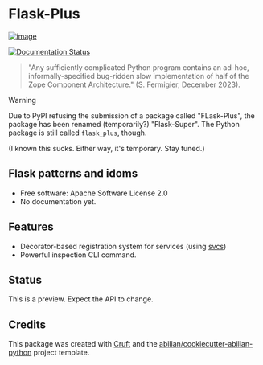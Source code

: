 # Flask-Plus

[![image](https://img.shields.io/pypi/v/flask_plus.svg)](https://pypi.python.org/pypi/flask_plus)

[![Documentation Status](https://readthedocs.org/projects/flask-plus/badge/?version=latest)](https://flask-plus.readthedocs.io/en/latest/?version=latest)

> "Any sufficiently complicated Python program contains an ad-hoc, informally-specified 
> bug-ridden slow implementation of half of the Zope Component Architecture." (S. Fermigier, December 2023).


> [!WARNING]  
> Due to PyPI refusing the submission of a package called "FLask-Plus", the package
> has been renamed (temporarily?) "Flask-Super". The Python package is still called
> `flask_plus`, though.
> 
> (I known this sucks. Either way, it's temporary. Stay tuned.)


## Flask patterns and idoms

-   Free software: Apache Software License 2.0
-   No documentation yet.


## Features

- Decorator-based registration system for services (using [svcs](https://svcs.hynek.me/))
- Powerful inspection CLI command.


## Status

This is a preview. Expect the API to change.


## Credits

This package was created with [Cruft](https://cruft.github.io/cruft/)
and the
[abilian/cookiecutter-abilian-python](https://github.com/abilian/cookiecutter-abilian-python)
project template.
